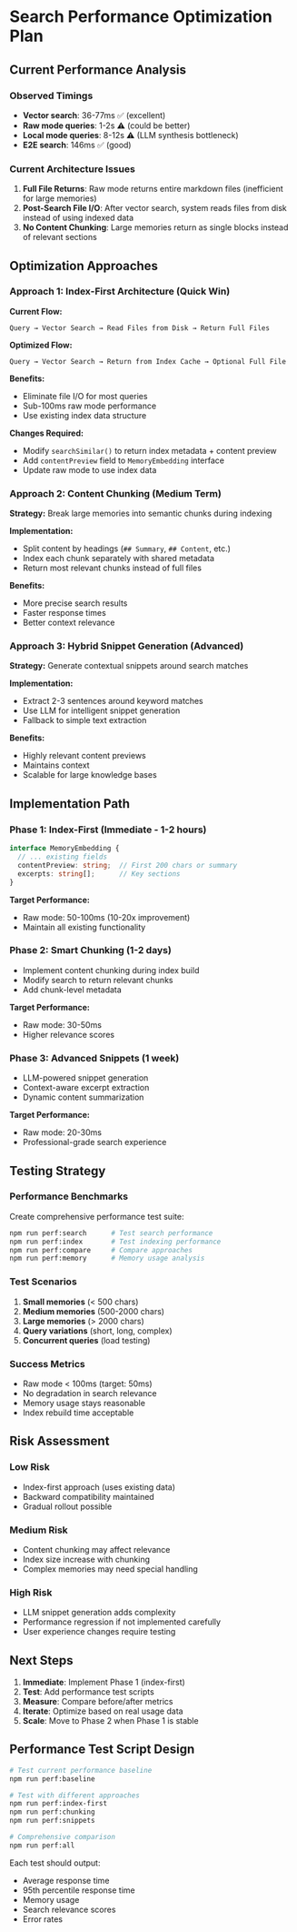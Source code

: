 # Search Performance Optimization Plan

## Current Performance Analysis

### Observed Timings
- **Vector search**: 36-77ms ✅ (excellent)
- **Raw mode queries**: 1-2s ⚠️ (could be better)
- **Local mode queries**: 8-12s ⚠️ (LLM synthesis bottleneck)
- **E2E search**: 146ms ✅ (good)

### Current Architecture Issues

1. **Full File Returns**: Raw mode returns entire markdown files (inefficient for large memories)
2. **Post-Search File I/O**: After vector search, system reads files from disk instead of using indexed data
3. **No Content Chunking**: Large memories return as single blocks instead of relevant sections

## Optimization Approaches

### Approach 1: Index-First Architecture (Quick Win)
**Current Flow:**
```
Query → Vector Search → Read Files from Disk → Return Full Files
```

**Optimized Flow:**
```
Query → Vector Search → Return from Index Cache → Optional Full File
```

**Benefits:**
- Eliminate file I/O for most queries
- Sub-100ms raw mode performance
- Use existing index data structure

**Changes Required:**
- Modify `searchSimilar()` to return index metadata + content preview
- Add `contentPreview` field to `MemoryEmbedding` interface
- Update raw mode to use index data

### Approach 2: Content Chunking (Medium Term)
**Strategy:** Break large memories into semantic chunks during indexing

**Implementation:**
- Split content by headings (`## Summary`, `## Content`, etc.)
- Index each chunk separately with shared metadata
- Return most relevant chunks instead of full files

**Benefits:**
- More precise search results
- Faster response times
- Better context relevance

### Approach 3: Hybrid Snippet Generation (Advanced)
**Strategy:** Generate contextual snippets around search matches

**Implementation:**
- Extract 2-3 sentences around keyword matches
- Use LLM for intelligent snippet generation
- Fallback to simple text extraction

**Benefits:**
- Highly relevant content previews
- Maintains context
- Scalable for large knowledge bases

## Implementation Path

### Phase 1: Index-First (Immediate - 1-2 hours)
```typescript
interface MemoryEmbedding {
  // ... existing fields
  contentPreview: string;  // First 200 chars or summary
  excerpts: string[];      // Key sections
}
```

**Target Performance:**
- Raw mode: 50-100ms (10-20x improvement)
- Maintain all existing functionality

### Phase 2: Smart Chunking (1-2 days)
- Implement content chunking during index build
- Modify search to return relevant chunks
- Add chunk-level metadata

**Target Performance:**
- Raw mode: 30-50ms
- Higher relevance scores

### Phase 3: Advanced Snippets (1 week)
- LLM-powered snippet generation
- Context-aware excerpt extraction
- Dynamic content summarization

**Target Performance:**
- Raw mode: 20-30ms
- Professional-grade search experience

## Testing Strategy

### Performance Benchmarks
Create comprehensive performance test suite:

```bash
npm run perf:search      # Test search performance
npm run perf:index       # Test indexing performance  
npm run perf:compare     # Compare approaches
npm run perf:memory      # Memory usage analysis
```

### Test Scenarios
1. **Small memories** (< 500 chars)
2. **Medium memories** (500-2000 chars)
3. **Large memories** (> 2000 chars)
4. **Query variations** (short, long, complex)
5. **Concurrent queries** (load testing)

### Success Metrics
- Raw mode < 100ms (target: 50ms)
- No degradation in search relevance
- Memory usage stays reasonable
- Index rebuild time acceptable

## Risk Assessment

### Low Risk
- Index-first approach (uses existing data)
- Backward compatibility maintained
- Gradual rollout possible

### Medium Risk
- Content chunking may affect relevance
- Index size increase with chunking
- Complex memories may need special handling

### High Risk
- LLM snippet generation adds complexity
- Performance regression if not implemented carefully
- User experience changes require testing

## Next Steps

1. **Immediate**: Implement Phase 1 (index-first)
2. **Test**: Add performance test scripts
3. **Measure**: Compare before/after metrics
4. **Iterate**: Optimize based on real usage data
5. **Scale**: Move to Phase 2 when Phase 1 is stable

## Performance Test Script Design

```bash
# Test current performance baseline
npm run perf:baseline

# Test with different approaches
npm run perf:index-first
npm run perf:chunking  
npm run perf:snippets

# Comprehensive comparison
npm run perf:all
```

Each test should output:
- Average response time
- 95th percentile response time
- Memory usage
- Search relevance scores
- Error rates